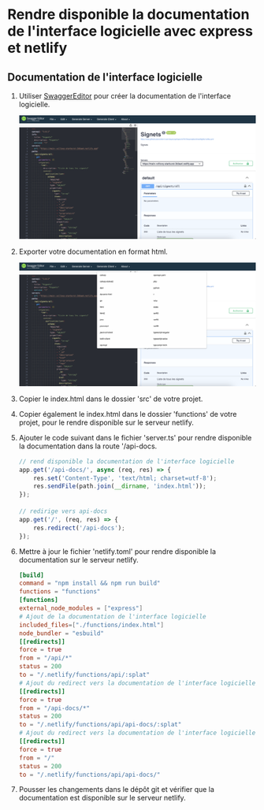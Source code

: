 # Rendre disponible la documentation de l'interface logicielle avec express et netlify  

## Documentation de l'interface logicielle

1. Utiliser [SwaggerEditor](https://editor-next.swagger.io) pour créer la documentation de l'interface logicielle.  

    ![SwaggerEditor](./images/swaggereditor1.png)

1. Exporter votre documentation en format html.  

    ![SwaggerEditorb](./images/swaggereditor2.png)

1. Copier le index.html dans le dossier 'src' de votre projet. 

1. Copier également le index.html dans le dossier 'functions' de votre projet, pour le rendre disponible sur le serveur netlify.

1. Ajouter le code suivant dans le fichier 'server.ts' pour rendre disponible la documentation dans la route '/api-docs.  

    ```javascript
    // rend disponible la documentation de l'interface logicielle
    app.get('/api-docs/', async (req, res) => {
        res.set('Content-Type', 'text/html; charset=utf-8');
        res.sendFile(path.join(__dirname, 'index.html'));
    });

    // redirige vers api-docs
    app.get('/', (req, res) => {
        res.redirect('/api-docs');
    });
    ```

1. Mettre à jour le fichier 'netlify.toml' pour rendre disponible la documentation sur le serveur netlify.  

    ```toml
    [build]
    command = "npm install && npm run build"
    functions = "functions"
    [functions]
    external_node_modules = ["express"]
    # Ajout de la documentation de l'interface logicielle
    included_files=["./functions/index.html"]
    node_bundler = "esbuild"
    [[redirects]]
    force = true
    from = "/api/*"
    status = 200
    to = "/.netlify/functions/api/:splat"
    # Ajout du redirect vers la documentation de l'interface logicielle
    [[redirects]]
    force = true
    from = "/api-docs/*"
    status = 200
    to = "/.netlify/functions/api/api-docs/:splat"
    # Ajout du redirect vers la documentation de l'interface logicielle à partir de la racine
    [[redirects]]
    force = true
    from = "/"
    status = 200
    to = "/.netlify/functions/api/api-docs/"
    ```

1. Pousser les changements dans le dépôt git et vérifier que la documentation est disponible sur le serveur netlify.  

